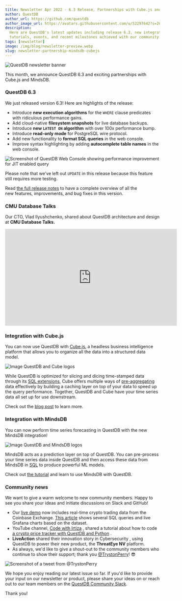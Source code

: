 ```yaml
---
title: Newsletter Apr 2022 - 6.3 Release, Partnerships with Cube.js and MindsDB
author: QuestDB
author_url: https://github.com/questdb
author_image_url: https://avatars.githubusercontent.com/u/52297642?s=200&v=4
description:
  Here are QuestDB's latest updates including release 6.3, new integrations,
  tutorials, events, and recent milestones achieved with our community
tags: [newsletter]
image: /img/blog/newsletter-preview.webp
slug: newsletter-partnership-mindsdb-cubejs
---
```


![QuestDB newsletter banner](/img/blog/newsletter.webp)

This month, we announce QuestDB 6.3 and exciting partnerships with Cube.js and
MindsDB.

### QuestDB 6.3

We just released version 6.3! Here are highlights of the release:

- Introduce **new execution algorithms** for the `WHERE` clause predicates with
  ridiculous performance gains.
- Add cloud-native **filesystem snapshots** for live database backups.
- Introduce **new `LATEST ON` algorithm** with over 100x performance bump.
- Introduce **read-only mode** for PostgreSQL wire protocol.
- Add new functionality to **format SQL queries** in the web console.
- Improve syntax highlighting by adding **autocomplete table names** in the web
  console.

![Screenshot of QuestDB Web Console showing performance improvement for JIT enabled query](/img/blog/2022-05-06/web-console.webp)

Please note that we've left out `UPDATE` in this release because this feature
still requires more testing.

Read
[the full release notes](https://github.com/questdb/questdb/releases/tag/6.3) to
have a complete overview of all the new features, improvements, and bug fixes in
this version.

### CMU Database Talks

Our CTO, Vlad Ilyushchenko, shared about QuestDB architecture and design at
**CMU Database Talks.**

<iframe
  width="560"
  height="315"
  src="https://www.youtube.com/embed/AxxutZ0v3HE"
  title="YouTube video player"
  frameborder="0"
  allow="accelerometer; autoplay; clipboard-write; encrypted-media; gyroscope; picture-in-picture; web-share"
  allowfullscreen
></iframe>

### Integration with Cube.js

You can now use QuestDB with [Cube.js](https://cube.dev/), a headless business
intelligence platform that allows you to organize all the data into a structured
data model.

![Image QuestDB and Cube logos](/img/blog/2022-05-06/cube.webp)

While QuestDB is optimized for slicing and dicing time-stamped data through its
[SQL extensions](/docs/concept/sql-extensions/), Cube offers multiple ways of
[pre-aggregating](https://cube.dev/docs/caching/using-pre-aggregations) data
effectively by building a caching layer on top of your data to speed up the
query performance. Together, QuestDB and Cube have your time series data all set
up for use downstream.

Check out the
[blog post](/blog/2022/04/26/time-series-data-analytics-with-questdb-and-cube/)
to learn more.

### Integration with MindsDB

You can now perform time series forecasting in QuestDB with the new MindsDB
integration!

![Image QuestDB and MindsDB logos](/img/blog/2022-05-06/mindsdb.webp)

MindsDB acts as a prediction layer on top of QuestDB. You can pre-process your
time series data inside QuestDB and then access these data from MindsDB in
[SQL](https://docs.mindsdb.com/sql/) to produce powerful ML models.

Check out
[the tutorial](https://mindsdb.com/blog/tutorial-enabling-machine-learning-in-questdb-with-mindsdb/)
and learn to use MindsDB with QuestDB.

### Community news

We want to give a warm welcome to new community members. Happy to see you share
your ideas and initiate discussions on Slack and GitHub!

- Our [live demo](https://demo.questdb.io) now includes real-time crypto trading
  data from the Coinbase Exchange.
  [This article](/blog/2022/04/12/demo-live-crypto-data-streamed-with-questdb-and-grafana/)
  shows several SQL queries and live Grafana charts based on the dataset.
- YouTube channel,
  [Code with Irtiza](https://www.youtube.com/channel/UCDankIVMXJEkhtjv5yLSN4g) ,
  shared a tutorial about how to code
  [a crypto price tracker with QuestDB and Python](https://youtu.be/JLHxT8I4Thw)
  .
- **LiveAction** shared
  their innovation story in Cybersecurity
  , using QuestDB to power their new product, the **ThreatEye NV** platform.
- As always, we'd like to give a shout-out to the community members who continue
  to show their support; thank you
  [@TrystonPerry](https://twitter.com/TrystonPerry)! 😎

![Screenshot of a tweet from @TrystonPerry](/img/blog/2022-05-06/tweet.webp)

We hope you enjoy reading our latest issue so far. If you'd like to provide your
input on our newsletter or product, please share your ideas on or reach out to
our team members on the [QuestDB Community Slack]({@slackUrl@}).

Thank you!
